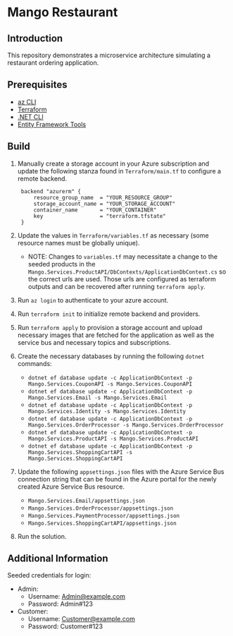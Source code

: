 # Mango Restaurant

## Introduction

This repository demonstrates a microservice architecture simulating a restaurant ordering application. 

## Prerequisites

- [az CLI](https://learn.microsoft.com/en-us/cli/azure/install-azure-cli)
- [Terraform](https://developer.hashicorp.com/terraform/tutorials/aws-get-started/install-cli)
- [.NET CLI](https://learn.microsoft.com/en-us/dotnet/core/tools/)
- [Entity Framework Tools](https://learn.microsoft.com/en-us/ef/core/cli/dotnet)

## Build

1. Manually create a storage account in your Azure subscription and update the following stanza found in `Terraform/main.tf` to configure a remote backend.

        backend "azurerm" {
            resource_group_name  = "YOUR_RESOURCE_GROUP"
            storage_account_name = "YOUR_STORAGE_ACCOUNT"
            container_name       = "YOUR_CONTAINER"
            key                  = "terraform.tfstate"
        }
2. Update the values in `Terraform/variables.tf` as necessary (some resource names must be globally unique).
   - NOTE: Changes to `variables.tf` may necessitate a change to the seeded products in the `Mango.Services.ProductAPI/DbContexts/ApplicationDbContext.cs` so the correct urls are used. Those urls are configured as terraform outputs and can be recovered after running `terraform apply`.
3. Run `az login` to authenticate to your azure account.
4. Run `terraform init` to initialize remote backend and providers.
5. Run `terraform apply` to provision a storage account and upload necessary images that are fetched for the application as well as the service bus and necessary topics and subscriptions.
6. Create the necessary databases by running the following `dotnet` commands:
   - `dotnet ef database update -c ApplicationDbContext -p Mango.Services.CouponAPI -s Mango.Services.CouponAPI`
   - `dotnet ef database update -c ApplicationDbContext -p Mango.Services.Email -s Mango.Services.Email`
   - `dotnet ef database update -c ApplicationDbContext -p Mango.Services.Identity -s Mango.Services.Identity`
   - `dotnet ef database update -c ApplicationDbContext -p Mango.Services.OrderProcessor -s Mango.Services.OrderProcessor`
   - `dotnet ef database update -c ApplicationDbContext -p Mango.Services.ProductAPI -s Mango.Services.ProductAPI`
   - `dotnet ef database update -c ApplicationDbContext -p Mango.Services.ShoppingCartAPI -s Mango.Services.ShoppingCartAPI`
7. Update the following `appsettings.json` files with the Azure Service Bus connection string that can be found in the Azure portal for the newly created Azure Service Bus resource.
   - `Mango.Services.Email/appsettings.json`
   - `Mango.Services.OrderProcessor/appsettings.json`
   - `Mango.Services.PaymentProcessor/appsettings.json`
   - `Mango.Services.ShoppingCartAPI/appsettings.json`
8. Run the solution.

## Additional Information

Seeded credentials for login:
- Admin:
  - Username: Admin@example.com
  - Password: Admin#123
- Customer:
  - Username: Customer@example.com
  - Password: Customer#123